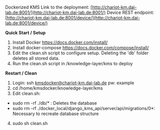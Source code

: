 Dockerized KMS
Link to the deployment: [http://chariot-km.dai-lab.de:8001/](http://chariot-km.dai-lab.de:8001/)
Device REST endpoint: [http://chariot-km.dai-lab.de:8001/device/](http://chariot-km.dai-lab.de:8001/device/)

**Quick Start / Setup**

1. Install Docker https://docs.docker.com/install/
2. Install docker-compose https://docs.docker.com/compose/install/
3. Edit the clean.sh script to configure setup. Deleting the 'db' folder deletes all stored data. 
4. Run the clean.sh script in /knowledge-layer/kms to deploy

**Restart / Clean**

1. Login: ssh kmsdocker@chariot-km.dai-lab.de pw: example
2. cd /home/kmsdocker/knowledge-layer/kms
3. Edit clean.sh: 
*  sudo rm -rf ./db/* : Deletes the database
*  sudo rm -rf ./docker_local/django_kms_api/server/api/migrations/0*: Necessary to recreate database structure
4. sudo sh clean.sh

